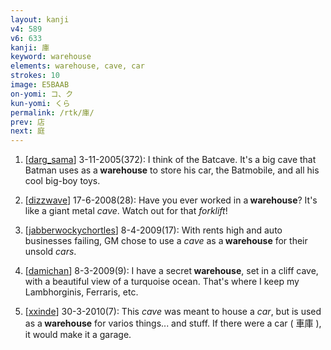 ```yaml
---
layout: kanji
v4: 589
v6: 633
kanji: 庫
keyword: warehouse
elements: warehouse, cave, car
strokes: 10
image: E5BAAB
on-yomi: コ、ク
kun-yomi: くら
permalink: /rtk/庫/
prev: 店
next: 庭
---
```


1) [<a href="http://kanji.koohii.com/profile/darg_sama">darg_sama</a>] 3-11-2005(372): I think of the Batcave. It&#039;s a big cave that Batman uses as a<strong> warehouse</strong> to store his car, the Batmobile, and all his cool big-boy toys.

2) [<a href="http://kanji.koohii.com/profile/dizzwave">dizzwave</a>] 17-6-2008(28): Have you ever worked in a<strong> warehouse</strong>? It&#039;s like a giant metal <em>cave</em>. Watch out for that <em>forklift</em>!

3) [<a href="http://kanji.koohii.com/profile/jabberwockychortles">jabberwockychortles</a>] 8-4-2009(17): With rents high and auto businesses failing, GM chose to use a <em>cave</em> as a<strong> warehouse</strong> for their unsold <em>cars</em>.

4) [<a href="http://kanji.koohii.com/profile/damichan">damichan</a>] 8-3-2009(9): I have a secret<strong> warehouse</strong>, set in a cliff cave, with a beautiful view of a turquoise ocean. That&#039;s where I keep my Lambhorginis, Ferraris, etc.

5) [<a href="http://kanji.koohii.com/profile/xxinde">xxinde</a>] 30-3-2010(7): This <em>cave</em> was meant to house a <em>car</em>, but is used as a<strong> warehouse</strong> for varios things... and stuff. If there were a car ( 車庫 ), it would make it a garage.

